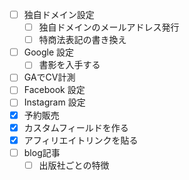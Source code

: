 - [ ] 独自ドメイン設定
  - [ ] 独自ドメインのメールアドレス発行
  - [ ] 特商法表記の書き換え
- [ ] Google 設定
  - [ ] 書影を入手する
- [ ] GAでCV計測
- [ ] Facebook 設定
- [ ] Instagram 設定
- [x] 予約販売
- [x] カスタムフィールドを作る
- [x] アフィリエイトリンクを貼る
- [ ] blog記事
  - [ ] 出版社ごとの特徴
